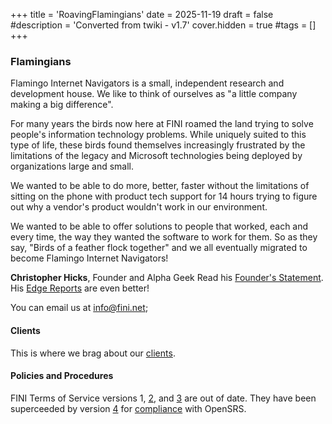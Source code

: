 +++
title = 'RoavingFlamingians'
date = 2025-11-19
draft = false
#description = 'Converted from twiki - v1.7'
cover.hidden = true
#tags = []
+++

### Flamingians

Flamingo Internet Navigators is a small, independent research and
development house. We like to think of ourselves as "a little company
making a big difference".

For many years the birds now here at FINI roamed the land trying to
solve people's information technology problems. While uniquely suited to
this type of life, these birds found themselves increasingly frustrated
by the limitations of the legacy and Microsoft technologies being
deployed by organizations large and small.

We wanted to be able to do more, better, faster without the limitations
of sitting on the phone with product tech support for 14 hours trying to
figure out why a vendor's product wouldn't work in our environment.

We wanted to be able to offer solutions to people that worked, each and
every time, the way they wanted the software to work for them. So as
they say, "Birds of a feather flock together" and we all eventually
migrated to become Flamingo Internet Navigators!

**Christopher Hicks**, Founder and Alpha Geek Read his [Founder's
Statement](FoundersStatement). His [Edge Reports](EdgeReports) are even
better!

You can email us at [info@fini.net](mailto:info@fini.net);

#### Clients

This is where we brag about our [clients](FiniClients).

#### Policies and Procedures

FINI Terms of Service versions 1, [2](TermsandConditions2), and
[3](TermsandConditions3) are out of date. They have been superceeded by
version [4](TermsandConditions4) for [compliance](Main.ExhibitA) with
OpenSRS.
